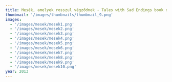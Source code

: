 ```yaml
---
title: Mesék, amelyek rosszul végződnek - Tales with Sad Endings book design
thumbnail: '/images/thumbnails/thumbnail_9.png'
images:
  - '/images/mesek/mesek1.png'
  - '/images/mesek/mesek2.png'
  - '/images/mesek/mesek3.png'
  - '/images/mesek/mesek4.png'
  - '/images/mesek/mesek5.png'
  - '/images/mesek/mesek6.png'
  - '/images/mesek/mesek7.png'
  - '/images/mesek/mesek8.png'
  - '/images/mesek/mesek9.png'
  - '/images/mesek/mesek10.png'
year: 2013
---
```

